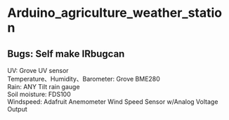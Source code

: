 # Arduino_agriculture_weather_station
## Bugs: Self make IRbugcan  <br>
UV: Grove UV sensor  <br>
Temperature、Humidity、Barometer: Grove BME280  <br>
Rain: ANY Tilt rain gauge  <br>
Soil moisture: FDS100  <br>
Windspeed: Adafruit Anemometer Wind Speed Sensor w/Analog Voltage Output  <br>
